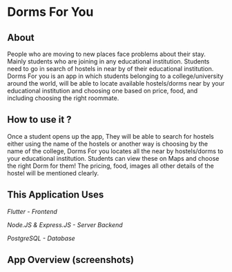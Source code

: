 # Dorms For You



## About

People who are moving to new places face problems about their stay. Mainly students who are joining in any educational institution. Students need to go in search of hostels in near by of their educational institution. Dorms For you is an app in which students belonging to a college/university around the world, will be able to locate available hostels/dorms near by your educational institution and choosing one based on price, food, and including choosing the right roommate.

## How to use it ?

Once a student opens up the app, They will be able to search for hostels either using the name of the hostels or another way is choosing by the name of the college, Dorms For you locates all the near by hostels/dorms to your educational institution. Students can view these on Maps and choose the right Dorm for them! 
The pricing, food, images all other details of the hostel will be mentioned clearly.

## This Application Uses
*Flutter - Frontend*

*Node.JS & Express.JS - Server Backend*

*PostgreSQL - Database*
 
## App Overview (screenshots)
